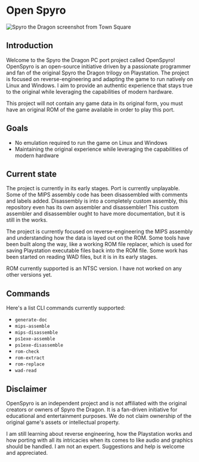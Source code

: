 # Open Spyro

![Spyro the Dragon screenshot from Town Square](http://henrijahanna.fi/projects/open_spyro/spyro_town_square.bmp)

## Introduction

Welcome to the Spyro the Dragon PC port project called OpenSpyro! OpenSpyro is an open-source initiative driven by a passionate programmer and fan of the original Spyro the Dragon trilogy on Playstation. The project is focused on reverse-engineering and adapting the game to run natively on Linux and Windows. I aim to provide an authentic experience that stays true to the original while leveraging the capabilities of modern hardware.

This project will not contain any game data in its original form, you must have an original ROM of the game available in order to play this port.

## Goals

* No emulation required to run the game on Linux and Windows
* Maintaining the original experience while leveraging the capabilities of modern hardware

## Current state

The project is currently in its early stages. Port is currently unplayable. Some of the MIPS assembly code has been disassembled with comments and labels added. Disassembly is into a completely custom assembly, this repository even has its own assembler and disassembler! This custom assembler and disassembler ought to have more documentation, but it is still in the works.

The project is currently focused on reverse-engineering the MIPS assembly and understanding how the data is layed out on the ROM. Some tools have been built along the way, like a working ROM file replacer, which is used for saving Playstation executable files back into the ROM file. Some work has been started on reading WAD files, but it is in its early stages.

ROM currently supported is an NTSC version. I have not worked on any other versions yet.

## Commands

Here's a list CLI commands currently supported:

* `generate-doc`
* `mips-assemble`
* `mips-disassemble`
* `ps1exe-assemble`
* `ps1exe-disassemble`
* `rom-check`
* `rom-extract`
* `rom-replace`
* `wad-read`

## Disclaimer

OpenSpyro is an independent project and is not affiliated with the original creators or owners of Spyro the Dragon. It is a fan-driven initiative for educational and entertainment purposes. We do not claim ownership of the original game's assets or intellectual property.

I am still learning about reverse engineering, how the Playstation works and how porting with all its intricacies when its comes to like audio and graphics should be handled. I am not an expert. Suggestions and help is welcome and appreciated.
